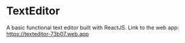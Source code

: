 # TextEditor
A basic functional text editor built with ReactJS.
Link to the web app: https://texteditor-73b07.web.app
